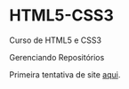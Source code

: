 # HTML5-CSS3
 Curso de HTML5 e CSS3

Gerenciando Repositórios

Primeira tentativa de site <a href="https://claysoncaitano.github.io/HTML5-CSS3/Desafios/d010/index.html" target="_blank">aqui</a>.